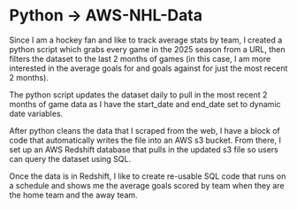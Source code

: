 # Python -> AWS-NHL-Data
Since I am a hockey fan and like to track average stats by team, 
I created a python script which grabs every game in the 2025 season from a URL, 
then filters the dataset to the last 2 months of games (in this case, I am more interested in the average goals for and goals against for just the most recent 2 months).

The python script updates the dataset daily to pull in the most recent 2 months of game data as I have the start_date and end_date set to dynamic date variables.

After python cleans the data that I scraped from the web, I have a block of code that automatically writes the file into an AWS s3 bucket.
From there, I set up an AWS Redshift database that pulls in the updated s3 file so users can query the dataset using SQL.

Once the data is in Redshift, I like to create re-usable SQL code that runs on a schedule and shows me the average goals scored by team when they are the home team and the away team.
